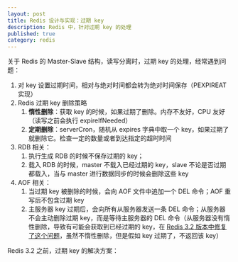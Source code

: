 ```yaml
---
layout: post
title: Redis 设计与实现：过期 key
description: Redis 中，针对过期 key 的处理
published: true
category: redis
---
```


关于 Redis 的 Master-Slave 结构，读写分离时，过期 key 的处理，经常遇到问题：

1. 对 key 设置过期时间，相对与绝对时间都会转为绝对时间保存（PEXPIREAT 实现）
1. Redis 过期 key 删除策略
	1. **惰性删除**：获取 key 的时候，如果过期了删除。内存不友好，CPU 友好（读写之前会执行 expireIfNeeded）
	1. **定期删除**：serverCron，随机从 expires 字典中取一个 key，如果过期了就删除它。检查一定的数量或者到达指定的超时时间
1. RDB 相关：
	1. 执行生成 RDB 的时候不保存过期的 key；
	2. 载入 RDB 的时候，master 不载入已经过期的 key，slave 不论是否过期都载入，当与 master 进行数据同步的时候会删除这些 key
1. AOF 相关：
	1. 当过期 key 被删除的时候，会向 AOF 文件中追加一个 DEL 命令；AOF 重写后不包含过期 key
	1. 主服务器 key 过期后，会向所有从服务器发送一条 DEL 命令；从服务器不会主动删除过期 key，而是等待主服务器的 DEL 命令（从服务器没有惰性删除，导致有可能会获取到已经过期的 key，在 [Redis 3.2 版本中修复了这个问题](https://github.com/antirez/redis/issues/1768)，虽然不惰性删除，但是假如 key 过期了，不返回该 key）

Redis 3.2 之前，过期 key 的解决方案：



[NingG]:    http://ningg.github.com  "NingG"